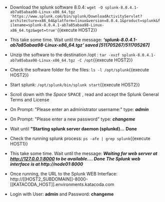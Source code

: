 - Download the splunk software 8.0.4: `wget -O splunk-8.0.4.1-ab7a85abaa98-Linux-x86_64.tgz 'https://www.splunk.com/bin/splunk/DownloadActivityServlet?architecture=x86_64&platform=linux&version=8.0.4.1&product=splunk&filename=splunk-8.0.4.1-ab7a85abaa98-Linux-x86_64.tgz&wget=true'`{{execute HOST2}}

- This take some time. Wait until the message:
***‘splunk-8.0.4.1-ab7a85abaa98-Linux-x86_64.tgz’ saved [511705267/511705267]***

- Unzip the software to the destination /opt : `tar -xvzf splunk-8.0.4.1-ab7a85abaa98-Linux-x86_64.tgz -C /opt`{{execute HOST2}}

- Check the software folder for the files: `ls -l /opt/splunk`{{execute HOST2}}

- Start splunk: `/opt/splunk/bin/splunk start`{{execute HOST2}}

- Scroll down with the *Space* <kbd>SPACE</kbd> , read and accept the Splunk General Terms and License

- On Prompt: "Please enter an administrator username:"
type: ***admin***

- On Prompt: "Please enter a new password"
type: ***changeme***

- Wait until
**"Starting splunk server daemon (splunkd)...**
**Done**

- Check the running splunk process:
`ps -afe | grep splunk`{{execute HOST1}}

- This take some time. Wait until the message:
***Waiting for web server at http://127.0.0.1:8000 to be available.... Done***
***The Splunk web interface is at http://node01:8000***

- Once running, the URL to the Splunk WEB Interface: http://[[HOST2_SUBDOMAIN]]-8000-[[KATACODA_HOST]].environments.katacoda.com

- Login with User: **admin** and Password: **changeme**
